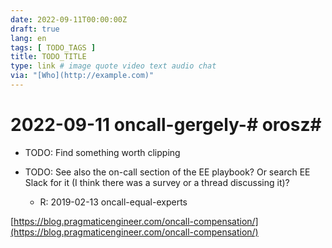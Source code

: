 ```yaml
---
date: 2022-09-11T00:00:00Z
draft: true
lang: en
tags: [ TODO_TAGS ]
title: TODO_TITLE
type: link # image quote video text audio chat
via: "[Who](http://example.com)"
---
```



# 2022-09-11 oncall-gergely-**# orosz**# 


* TODO: Find something worth clipping

* TODO: See also the on-call section of the EE playbook? Or search EE Slack for it (I think there was a survey or a thread discussing it)?
	* R: 2019-02-13 oncall-equal-experts

[https://blog.pragmaticengineer.com/oncall-compensation/](https://blog.pragmaticengineer.com/oncall-compensation/)

